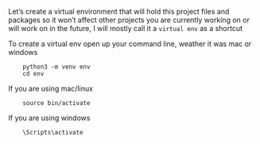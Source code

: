 Let’s create a virtual environment that will hold this project files and packages so it won’t affect other projects you are currently working on or will work on in the future, I will mostly call it a `virtual env` as a shortcut

To create a virtual env open up your command line, weather it was mac or windows

```shell
	python3 -m venv env
	cd env
```

If you are using mac/linux

```shell
	source bin/activate
```

If you are using windows

```shell
	\Scripts\activate
```
